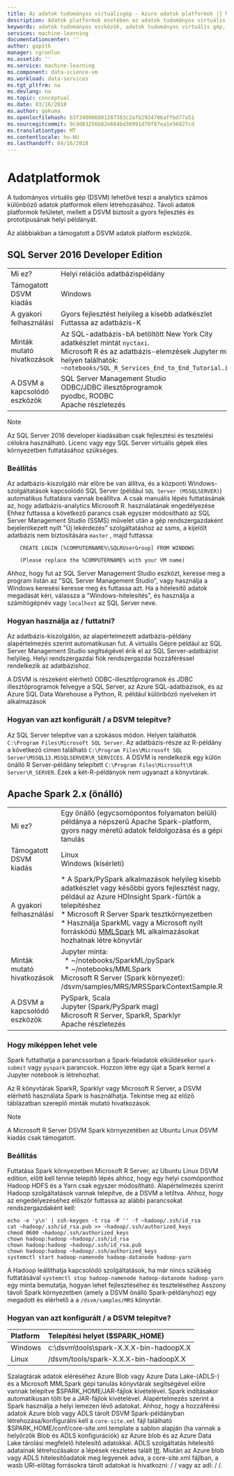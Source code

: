 ```yaml
---
title: Az adatok tudományos virtuálisgép - Azure adatok platformok |} Microsoft Docs
description: Adatok platformok esetében az adatok tudományos virtuális gép.
keywords: adatok tudományos eszközök, adatok tudományos virtuális gép, adattudomány, linux adattudomány eszközei
services: machine-learning
documentationcenter: ''
author: gopitk
manager: cgronlun
ms.assetid: ''
ms.service: machine-learning
ms.component: data-science-vm
ms.workload: data-services
ms.tgt_pltfrm: na
ms.devlang: na
ms.topic: conceptual
ms.date: 03/16/2018
ms.author: gokuma
ms.openlocfilehash: b3f340006801287383c2afb2924706affbd77a51
ms.sourcegitcommit: 9cdd83256b82e664bd36991d78f87ea1e56827cd
ms.translationtype: MT
ms.contentlocale: hu-HU
ms.lasthandoff: 04/16/2018
---
```

# <a name="data-platforms"></a>Adatplatformok

A tudományos virtuális gép (DSVM) lehetővé teszi a analytics számos különböző adatok platformok elleni létrehozásához. Távoli adatok platformok felületet, mellett a DSVM biztosít a gyors fejlesztés és prototípusának helyi példányát. 

Az alábbiakban a támogatott a DSVM adatok platform eszközök. 

## <a name="sql-server-2016-developer-edition"></a>SQL Server 2016 Developer Edition

| | |
| ------------- | ------------- |
| Mi ez?   | Helyi relációs adatbázispéldány      |
| Támogatott DSVM kiadás      | Windows      |
| A gyakori felhasználási      | Gyors fejlesztést helyileg a kisebb adatkészlet <br/> Futtassa az adatbázis-K   |
| Minták mutató hivatkozások      |    Az SQL-adatbázis-bA betöltött New York City adatkészlet mintát `nyctaxi`. <br/> Microsoft R és az adatbázis-elemzések Jupyter minta helyen találhatók:<br/> `~notebooks/SQL_R_Services_End_to_End_Tutorial.ipynb`  |
| A DSVM a kapcsolódó eszközök       | SQL Server Management Studio <br/> ODBC/JDBC illesztőprogramok<br/> pyodbc, RODBC<br />Apache részletezés      |

> [!NOTE]
> Az SQL Server 2016 developer kiadásában csak fejlesztési és tesztelési célokra használható. Licenc vagy egy SQL Server virtuális gépek éles környezetben futtatásához szükséges. 


### <a name="setup"></a>Beállítás

Az adatbázis-kiszolgáló már előre be van állítva, és a központi Windows-szolgáltatások kapcsolódó SQL Server (például `SQL Server (MSSQLSERVER)`) automatikus futtatásra vannak beállítva. A csak manuális lépés futtatásának az, hogy adatbázis-analytics Microsoft R. használatának engedélyezése Ehhez futtassa a következő parancs csak egyszer módosítható az SQL Server Management Studio (SSMS) művelet után a gép rendszergazdaként bejelentkezett nyílt "Új lekérdezés" szolgáltatáshoz az ssms, a kijelölt adatbázis nem biztosítására `master` , majd futtassa: 

        CREATE LOGIN [%COMPUTERNAME%\SQLRUserGroup] FROM WINDOWS 

        (Please replace the %COMPUTERNAME% with your VM name)
       
Ahhoz, hogy fut az SQL Server Management Studio eszközt, keresse meg a program listán az "SQL Server Management Studio", vagy használja a Windows keresési keresse meg és futtassa azt. Ha a hitelesítő adatok megadását kéri, válassza a "Windows-hitelesítés", és használja a számítógépnév vagy ```localhost``` az SQL Server neve. 

### <a name="how-to-use--run-it"></a>Hogyan használja az / futtatni?  

Az adatbázis-kiszolgálón, az alapértelmezett adatbázis-példány alapértelmezés szerint automatikusan fut. A virtuális Gépre például az SQL Server Management Studio segítségével érik el az SQL Server-adatbázist helyileg. Helyi rendszergazdai fiók rendszergazdai hozzáféréssel rendelkezik az adatbázishoz. 

A DSVM is részeként elérhető ODBC-illesztőprogramok és JDBC illesztőprogramok felvegye a SQL Server, az Azure SQL-adatbázisok, és az Azure SQL Data Warehouse a Python, R. például különböző nyelveken írt alkalmazások 

### <a name="how-is-it-configured--installed-on-the-dsvm"></a>Hogyan van azt konfigurált / a DSVM telepítve? 

Az SQL Server telepítve van a szokásos módon. Helyen találhatók `C:\Program Files\Microsoft SQL Server`. Az adatbázis-része az R-példány a következő címen található `C:\Program Files\Microsoft SQL Server\MSSQL13.MSSQLSERVER\R_SERVICES`. A DSVM is rendelkezik egy külön önálló R Server-példány telepített `C:\Program Files\Microsoft\R Server\R_SERVER`. Ezek a két-R-példányok nem ugyanazt a könyvtárak.


## <a name="apache-spark-2x-standalone"></a>Apache Spark 2.x (önálló)

| | |
| ------------- | ------------- |
| Mi ez?   | Egy önálló (egycsomópontos folyamaton belüli) példánya a népszerű Apache Spark-platform, gyors nagy méretű adatok feldolgozása és a gépi tanulás     |
| Támogatott DSVM kiadás      | Linux <br /> Windows (kísérleti)      |
| A gyakori felhasználási      | * A Spark/PySpark alkalmazások helyileg kisebb adatkészlet vagy későbbi gyors fejlesztést nagy, például az Azure HDInsight Spark-fürtök a telepítéshez<br/> * Microsoft R Server Spark tesztkörnyezetben <br />* Használja SparkML vagy a Microsoft nyílt forráskódú [MMLSpark](https://github.com/Azure/mmlspark) ML alkalmazásokat hozhatnak létre könyvtár  |
| Minták mutató hivatkozások      |    Jupyter minta: <br />&nbsp;&nbsp;* ~/notebooks/SparkML/pySpark <br /> &nbsp;&nbsp;* ~/notebooks/MMLSpark <br /> Microsoft R Server (Spark környezet): /dsvm/samples/MRS/MRSSparkContextSample.R |
| A DSVM a kapcsolódó eszközök       | PySpark, Scala<br/>Jupyter (Spark/PySpark mag)<br/>Microsoft R Server, SparkR, Sparklyr <br />Apache részletezés      |

### <a name="how-to-use-it"></a>Hogy miképpen lehet vele
Spark futtathatja a parancssorban a Spark-feladatok elküldésekor `spark-submit` vagy `pyspark` parancsok. Hozzon létre egy újat a Spark kernel a Jupyter notebook is létrehozhat. 

Az R könyvtárak SparkR, Sparklyr vagy Microsoft R Server, a DSVM elérhető használata Spark is használhatja. Tekintse meg az előző táblázatban szereplő minták mutató hivatkozások. 

> [!NOTE]
> A Microsoft R Server DSVM Spark környezetében az Ubuntu Linux DSVM kiadás csak támogatott. 



### <a name="setup"></a>Beállítás
Futtatása Spark környezetben Microsoft R Server, az Ubuntu Linux DSVM edition, előtt kell tennie telepítő lépés ahhoz, hogy egy helyi csomóponthoz Hadoop HDFS és a Yarn csak egyszer módosítható. Alapértelmezés szerint Hadoop szolgáltatások vannak telepítve, de a DSVM a letiltva. Ahhoz, hogy az engedélyezéséhez először futtassa az alábbi parancsokat rendszergazdaként kell:

    echo -e 'y\n' | ssh-keygen -t rsa -P '' -f ~hadoop/.ssh/id_rsa
    cat ~hadoop/.ssh/id_rsa.pub >> ~hadoop/.ssh/authorized_keys
    chmod 0600 ~hadoop/.ssh/authorized_keys
    chown hadoop:hadoop ~hadoop/.ssh/id_rsa
    chown hadoop:hadoop ~hadoop/.ssh/id_rsa.pub
    chown hadoop:hadoop ~hadoop/.ssh/authorized_keys
    systemctl start hadoop-namenode hadoop-datanode hadoop-yarn

A Hadoop leállíthatja kapcsolódó szolgáltatások, ha már nincs szükség futtatásával ````systemctl stop hadoop-namenode hadoop-datanode hadoop-yarn```` egy minta bemutatja, hogyan lehet fejlesztéséhez és teszteléséhez Asszony távoli Spark környezetben (amely a DSVM önálló Spark-példányhoz) egy megadott és elérhető a a `/dsvm/samples/MRS` könyvtár. 


### <a name="how-is-it-configured--installed-on-the-dsvm"></a>Hogyan van azt konfigurált / a DSVM telepítve? 
|Platform|Telepítési helyet ($SPARK_HOME)|
|:--------|:--------|
|Windows | c:\dsvm\tools\spark-X.X.X-bin-hadoopX.X|
|Linux   | /dsvm/tools/spark-X.X.X-bin-hadoopX.X|


Szalagtárak adatok eléréséhez Azure Blob vagy Azure Data Lake-(ADLS-) és a Microsoft MMLSpark gépi tanulás könyvtárak segítségével előre vannak telepítve $SPARK_HOME/JAR-fájlok kivételével. Spark indításakor automatikusan tölti be a JAR-fájlok kivételével. Alapértelmezés szerint a Spark használja a helyi lemezen lévő adatokat. Ahhoz, hogy a hozzáférési adatok Azure blob vagy ADLS tárolt DSVM Spark-példányban létrehozása/konfigurálni kell a `core-site.xml` fájl található $SPARK_HOME/conf/core-site.xml.template a sablon alapján (ha vannak a helyőrzők Blob és ADLS konfigurációk) az Azure blob és az Azure Data Lake tárolási megfelelő hitelesítő adatokkal. ADLS szolgáltatás hitelesítő adatainak létrehozásakor a lépések részletes talált [Itt](https://docs.microsoft.com/azure/data-lake-store/data-lake-store-authenticate-using-active-directory#create-an-active-directory-application). Miután az Azure blob vagy ADLS hitelesítőadatok meg legyenek adva, a core-site.xml fájlban, a wasb URI-előtag forrásokra tárolt adatokat is hivatkozni: / / vagy az adl: / /. 

